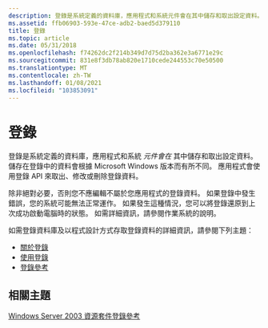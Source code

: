```yaml
---
description: 登錄是系統定義的資料庫，應用程式和系統元件會在其中儲存和取出設定資料。
ms.assetid: ffb06903-593e-47ce-adb2-baed5d379110
title: 登錄
ms.topic: article
ms.date: 05/31/2018
ms.openlocfilehash: f74262dc2f214b349d7d75d2ba362e3a6771e29c
ms.sourcegitcommit: 831e8f3db78ab820e1710cede244553c70e50500
ms.translationtype: MT
ms.contentlocale: zh-TW
ms.lasthandoff: 01/08/2021
ms.locfileid: "103853091"
---
```

# <a name="registry"></a>登錄

登錄是系統定義的資料庫，應用程式和系統 *元件會在* 其中儲存和取出設定資料。 儲存在登錄中的資料會根據 Microsoft Windows 版本而有所不同。 應用程式會使用登錄 API 來取出、修改或刪除登錄資料。

除非絕對必要，否則您不應編輯不屬於您應用程式的登錄資料。 如果登錄中發生錯誤，您的系統可能無法正常運作。 如果發生這種情況，您可以將登錄還原到上次成功啟動電腦時的狀態。 如需詳細資訊，請參閱作業系統的說明。

如需登錄資料庫及以程式設計方式存取登錄資料的詳細資訊，請參閱下列主題：

-   [關於登錄](about-the-registry.md)
-   [使用登錄](using-the-registry.md)
-   [登錄參考](registry-reference.md)

## <a name="related-topics"></a>相關主題

<dl> <dt>

[Windows Server 2003 資源套件登錄參考](/previous-versions/windows/it-pro/windows-server-2003/cc778196(v=ws.10))
</dt> </dl>

 

 
